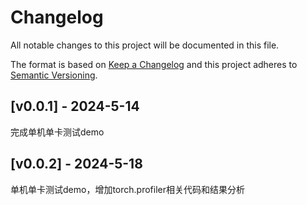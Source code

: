 # Changelog
All notable changes to this project will be documented in this file.

The format is based on [Keep a Changelog](http://keepachangelog.com/en/1.0.0/) and this project adheres to [Semantic Versioning](http://semver.org/spec/v2.0.0.html).

## [v0.0.1] - 2024-5-14

完成单机单卡测试demo

## [v0.0.2] - 2024-5-18

单机单卡测试demo，增加torch.profiler相关代码和结果分析

